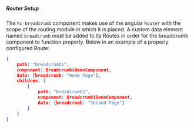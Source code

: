 ##### Router Setup

The `hc-breadcrumb` component makes use of the angular `Router` with the scope of the routing module in which it is placed. A custom data element named `breadcrumb` must be added to its Routes in order for the breadcrumb component to function properly. Below in an example of a properly configured Route:

```json
{
    path: "breadcrumbs",
    component: BreadcrumbsDemoComponent,
    data: {breadcrumb: "Home Page"},
    children: [
        {
            path: "breadcrumb1",
            component: Breadcrumb1DemoComponent,
            data: {breadcrumb: "Second Page"}
        }
    ]
}
```
